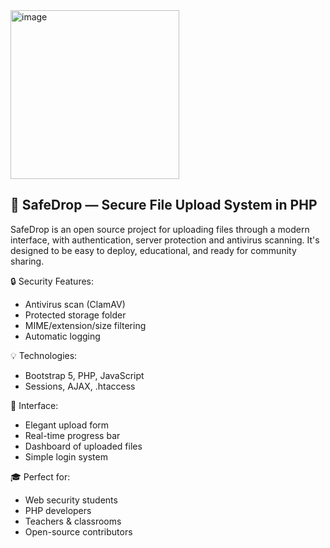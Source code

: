 <img width="270" height="270" alt="image" src="https://github.com/user-attachments/assets/a3398e18-1acf-4ffa-994a-2e9c9033d493" />

## 📁 SafeDrop — Secure File Upload System in PHP

SafeDrop is an open source project for uploading files through a modern interface, with authentication, server protection and antivirus scanning. It's designed to be easy to deploy, educational, and ready for community sharing.

🔒 Security Features:
- Antivirus scan (ClamAV)
- Protected storage folder
- MIME/extension/size filtering
- Automatic logging

💡 Technologies:
- Bootstrap 5, PHP, JavaScript
- Sessions, AJAX, .htaccess

📂 Interface:
- Elegant upload form
- Real-time progress bar
- Dashboard of uploaded files
- Simple login system

🎓 Perfect for:
- Web security students
- PHP developers
- Teachers & classrooms
- Open-source contributors

